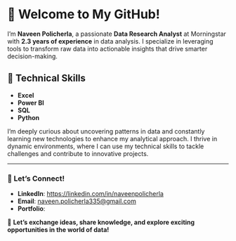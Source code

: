 # 👋 Welcome to My GitHub!

I’m **Naveen Policherla**, a passionate **Data Research Analyst** at Morningstar with **2.3 years of experience** in data analysis. I specialize in leveraging tools to transform raw data into actionable insights that drive smarter decision-making.

## 🔧 Technical Skills
- **Excel**
- **Power BI**
- **SQL**
- **Python**

I’m deeply curious about uncovering patterns in data and constantly learning new technologies to enhance my analytical approach. I thrive in dynamic environments, where I can use my technical skills to tackle challenges and contribute to innovative projects.

---

### 🌟 Let’s Connect!
- **LinkedIn**: https://linkedin.com/in/naveenpolicherla
- **Email**: naveen.policherla335@gmail.com
- **Portfolio**:

🚀 **Let’s exchange ideas, share knowledge, and explore exciting opportunities in the world of data!**
